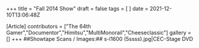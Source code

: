 +++
title = "Fall 2014 Show"
draft = false
tags = [ ]
date = 2021-12-10T13:06:48Z

[Article]
contributors = ["The 64th Gamer","Documentor","Himitsu","MultiMonorail","Cheeseclassic"]
gallery = []
+++
##Showtape Scans / Images:##
<gallery>
s-l1600 (5ssss).jpg|CEC-Stage DVD
</gallery>